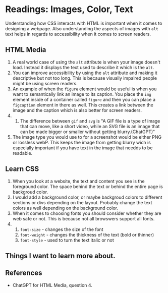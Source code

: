 # Readings: Images, Color, Text
Understanding how CSS interacts with HTML is important when it comes to designing a webpage. Also understanding the aspects of images with `alt` text helps in regards to accessibility when it comes to screen readers.
## HTML Media
  1. A real world case of using the `alt` attribute is when your image doesn't load. Instead it displays the text used to describe it which is the `alt`.
  2. You can improve accessibility by using the `alt` attribute and making it descriptive but not too long. This is because visually impaired people might be using screen readers.
  3. An example of when the  `figure` element would be useful is when you want to semantically link an image to its caption. You place the `img` element inside of a container called `figure` and then you can place a `figcaption` element in there as well. This creates a link between the image and the caption which is also better for screen readers.
  4. 1. The difference between `gif` and `svg` is "A GIF file is a type of image that can move, like a short video, while an SVG file is an image that can be made bigger or smaller without getting blurry.(ChatGPT)"
  5. The image type you would use to for a screenshot would be either PNG or lossless webP. This keeps the image from getting blurry wich is especially important if you have text in the image that needds to be readable.

## Learn CSS
  1. When you look at a website, the text and content you see is the foreground color. The space behind the text or behind the entire page is backgroud color.
  2. I would add a background color, or maybe backgroud colors to different sections or divs depending on the layout. Probably change the text colors as well depending on the background color.
  3. When it comes to choosing fonts you should consider whether they are web safe or not. This is because not all browswers support all fonts. 
  4. 1. `font-size` - changes the size of the font
     2. `font-weight` - changes the thickness of the text (bold or thinner)
     3. `font-style` - used to turn the text italic or not

## Things I want to learn more about.

## References
- ChatGPT for HTML Media, question 4.
